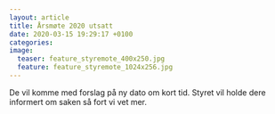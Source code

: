 ```yaml
---
layout: article
title: Årsmøte 2020 utsatt
date: 2020-03-15 19:29:17 +0100
categories: 
image: 
  teaser: feature_styremote_400x250.jpg
  feature: feature_styremote_1024x256.jpg
---
```


De vil komme med forslag på ny dato om kort tid. Styret vil holde dere
informert om saken så fort vi vet mer.

